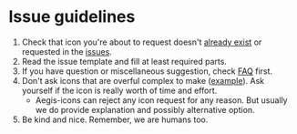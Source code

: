 # Issue guidelines

1. Check that icon you're about to request doesn't [already exist](full_preview.md) or requested in the [issues](https://github.com/krisu5/aegis-icons/issues).
2. Read the issue template and fill at least required parts.
3. If you have question or miscellaneous suggestion, check [FAQ](FAQ.md) first.
4. Don't ask icons that are overful complex to make ([example](https://github.com/krisu5/aegis-icons/issues/92)). Ask yourself if the icon is really worth of time and effort.
   - Aegis-icons can reject any icon request for any reason. But usually we do provide explanation and possibly alternative option.
5. Be kind and nice. Remember, we are humans too.